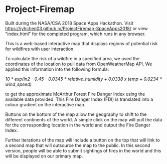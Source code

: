 # Project-Firemap
Built during the NASA/CSA 2018 Space Apps Hackathon. Visit https://jyhchen03.github.io/ProjectFiremap-SpaceApps2018/ or view "index.html" for the completed program, which runs in any browser.



This is a web-based interactive map that displays regions of potential risk for wildfires with user interaction.

To calculate the risk of a wildfire in a specified area, we used the coordinates of the location to pull data from OpenWeatherMap API.
We applied this information into the following formula:

*10 * exp(ln2 - 0.45 - 0.0345 * relative_humidity + 0.0338 x temp + 0.0234 * wind_speed)*

to get the approximate McArthur Forest Fire Danger Index using the available data provided.
This Fire Danger Index (FDI) is translated into a colour gradient on the interactive map.

Buttons on the bottom of the map allow the geography to shift to the different continents of the world. 
A simple click on the map will pull the data for the corresponding location in the world and output the Fire Danger Index.

Further iterations of the map will include a button on the top that will link to a second map that will outsource the map to the public.
In this second version, people will be able to submit sightings of fires in the world and this will be displayed on our primary map.
